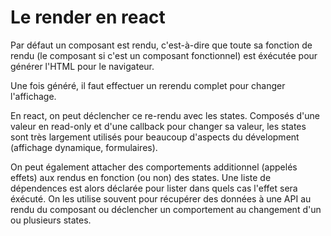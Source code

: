 # Le render en react

Par défaut un composant est rendu, c'est-à-dire que toute sa fonction de rendu (le composant si c'est un composant fonctionnel) est éxécutée pour générer l'HTML pour le navigateur.

Une fois généré, il faut effectuer un rerendu complet pour changer l'affichage.

En react, on peut déclencher ce re-rendu avec les states. Composés d'une valeur en read-only et d'une callback pour changer sa valeur, les states sont très largement utilisés pour beaucoup d'aspects du dévelopment (affichage dynamique, formulaires).

On peut également attacher des comportements additionnel (appelés effets) aux rendus en fonction (ou non) des states. Une liste de dépendences est alors déclarée pour lister dans quels cas l'effet sera éxécuté. On les utilise souvent pour récupérer des données à une API au rendu du composant ou déclencher un comportement au changement d'un ou plusieurs states.
